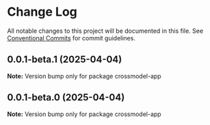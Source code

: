 # Change Log

All notable changes to this project will be documented in this file.
See [Conventional Commits](https://conventionalcommits.org) for commit guidelines.

## 0.0.1-beta.1 (2025-04-04)

**Note:** Version bump only for package crossmodel-app

## 0.0.1-beta.0 (2025-04-04)

**Note:** Version bump only for package crossmodel-app
